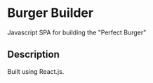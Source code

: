 # Burger Builder
Javascript SPA for building the "Perfect Burger"

## Description
Built using React.js.
